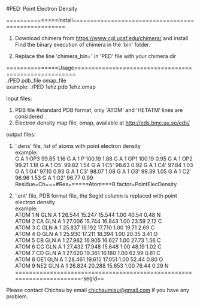 
#PED: Point Electron Density

===============Install====================================================<br/>
1. Download chimera from https://www.cgl.ucsf.edu/chimera/ and install<br/>
Find the binary execution of chimera in the 'bin' folder.<br/>

2. Replace the line 'chimera_bin=' in 'PED' file with your chimera dir<br/>


===============Usage======================================================<br/>
./PED pdb_file omap_file<br/>
example:	./PED 1ehz.pdb 1ehz.omap<br/>

input files: <br/>
1. PDB file #standard PDB format, only 'ATOM' and 'HETATM' lines are considered<br/>
2. Electron density map file, omap, available at http://eds.bmc.uu.se/eds/<br/>

output files:<br/>
1. '.dens' file, list of atoms with point electron density<br/>
example:<br/>
G	A	1	OP3	99.85	1.16
G	A	1	P	100.19	1.88
G	A	1	OP1	100.19	0.95
G	A	1	OP2	99.21	1.18
G	A	1	O5'	99.82	1.54
G	A	1	C5'	98.63	0.92
G	A	1	C4'	97.84	1.03
G	A	1	O4'	97.10	0.93
G	A	1	C3'	98.07	1.08
G	A	1	O3'	99.39	1.05
G	A	1	C2'	96.96	1.53
G	A	1	O2'	96.77	0.99<br/>
Residue=Ch===#Res======Atom===B factor=PointElecDensity<br/>

2. '.ent' file, PDB format file, the SegId column is replaced with point electron density<br/>
example:<br/>
ATOM      1  N   GLN A   1      26.544  15.247  15.544  1.00 40.54      0.48 N  
ATOM      2  CA  GLN A   1      27.006  15.744  16.843  1.00 23.59      2.12 C  
ATOM      3  C   GLN A   1      25.837  16.192  17.710  1.00 19.71      2.69 C  
ATOM      4  O   GLN A   1      25.930  17.211  18.394  1.00 20.35      3.41 O  
ATOM      5  CB  GLN A   1      27.962  16.905  16.627  1.00 27.73      1.56 C  
ATOM      6  CG  GLN A   1      27.432  17.948  15.648  1.00 48.19      1.02 C  
ATOM      7  CD  GLN A   1      27.620  19.361  16.180  1.00 62.99      0.81 C  
ATOM      8  OE1 GLN A   1      28.461  19.615  17.051  1.00 52.44      0.80 O  
ATOM      9  NE2 GLN A   1      26.824  20.288  15.653  1.00 76.44      0.29 N
======================================================================-segId==<br/>



Please contact Chichau by email chichaumiau@gmail.com if you have any problem.
